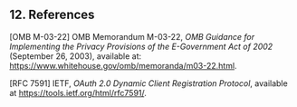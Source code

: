 <a name="references"></a>

## 12. References

<a name="M-03-22"></a>[OMB M-03-22] OMB Memorandum M-03-22, *OMB Guidance for Implementing the Privacy Provisions of the E-Government Act of 2002* (September 26, 2003), available at: <https://www.whitehouse.gov/omb/memoranda/m03-22.html>.

<a name="RFC7591">[RFC 7591]</a> IETF, *OAuth 2.0 Dynamic Client Registration Protocol*, available at https://tools.ietf.org/html/rfc7591/.
